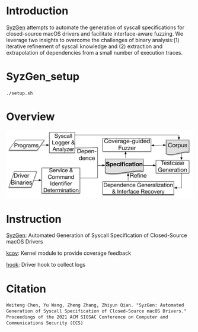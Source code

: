 # Introduction
[SyzGen](https://www.cs.ucr.edu/~zhiyunq/pub/ccs21_syzgen.pdf) attempts to automate the generation of syscall specifications for closed-source macOS drivers and facilitate interface-aware fuzzing. We leverage two insights to overcome the challenges of binary analysis:(1) iterative refinement of syscall knowledge and (2) extraction and extrapolation of dependencies from a small number of execution traces.

# SyzGen_setup
	./setup.sh

# Overview

![overview](overview.png)

# Instruction

[SyzGen](SyzGen/docs/README.md): Automated Generation of Syscall Specification of Closed-Source macOS Drivers

[kcov](kcov/docs/README.md): Kernel module to provide coverage feedback

[hook](macOS-tools/README.md): Driver hook to collect logs


# Citation

```
Weiteng Chen, Yu Wang, Zheng Zhang, Zhiyun Qian. "SyzGen: Automated Generation of Syscall Specification of Closed-Source macOS Drivers." Proceedings of the 2021 ACM SIGSAC Conference on Computer and Communications Security (CCS)
```
